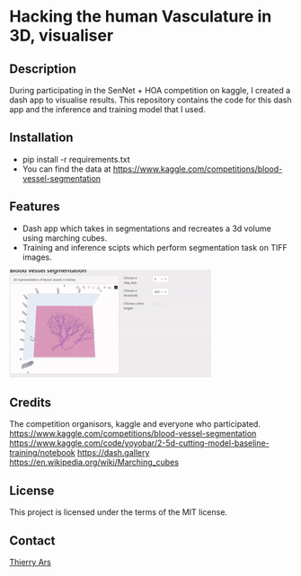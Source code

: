 # Hacking the human Vasculature in 3D, visualiser

## Description
During participating in the SenNet + HOA competition on kaggle, I created a dash app to visualise results.
This repository contains the code for this dash app and the inference and training model that I used.

## Installation
- pip install -r requirements.txt
- You can find the data at https://www.kaggle.com/competitions/blood-vessel-segmentation

## Features
- Dash app which takes in segmentations and recreates a 3d volume using marching cubes.
- Training and inference scipts which perform segmentation task on TIFF images.

![](show-visual.gif)

## Credits
The competition organisors, kaggle and everyone who participated.
https://www.kaggle.com/competitions/blood-vessel-segmentation
https://www.kaggle.com/code/yoyobar/2-5d-cutting-model-baseline-training/notebook
https://dash.gallery
https://en.wikipedia.org/wiki/Marching_cubes

## License
This project is licensed under the terms of the MIT license.

## Contact
[Thierry Ars](https://github.com/BitorqubitT)